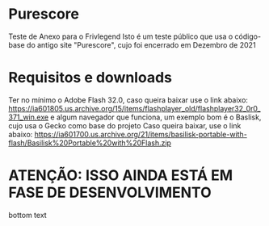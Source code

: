 # Purescore

Teste de Anexo para o Frivlegend
Isto é um teste público que usa o código-base do antigo site "Purescore", cujo foi encerrado em Dezembro de 2021

# Requisitos e downloads

 Ter no mínimo o Adobe Flash 32.0, caso queira baixar use o link abaixo:
 https://ia601805.us.archive.org/15/items/flashplayer_old/flashplayer32_0r0_371_win.exe
e algum navegador que funciona, um exemplo bom é o Baslisk, cujo usa o Gecko como base do projeto
Caso queira baixar, use o link abaixo:
https://ia601700.us.archive.org/21/items/basilisk-portable-with-flash/Basilisk%20Portable%20with%20Flash.zip

# ATENÇÃO: ISSO AINDA ESTÁ EM FASE DE DESENVOLVIMENTO

bottom text
